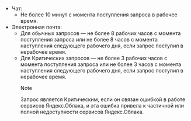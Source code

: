 - Чат:
  * Не более 10 минут с момента поступления запроса в рабочее время.
- Электронная почта:
  * Для обычных запросов — не более 8 рабочих часов с момента поступления запроса или не более 8 часов с момента наступления следующего рабочего дня, если запрос поступил в нерабочее время.
  * Для Критических запросов — не более 3 рабочих часов с момента поступления запроса или не более 3 часов с момента наступления следующего рабочего дня, если запрос поступил в нерабочее время.
    > [!NOTE]
    >
    > Запрос является Критическим, если он связан ошибкой в работе сервисов Яндекс.Облака, и эта ошибка привела к частичной или полной недоступности сервисов Яндекс.Облака.
    >
